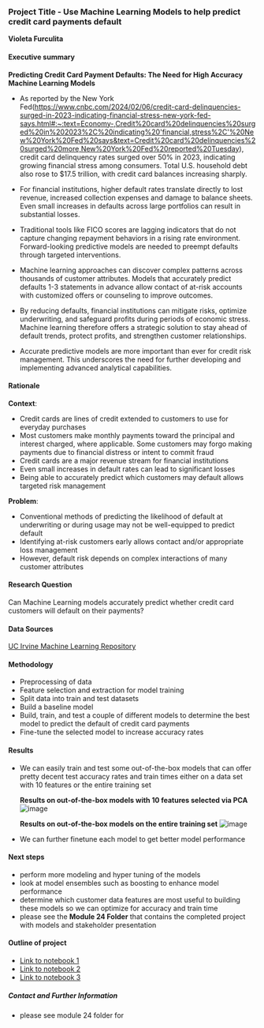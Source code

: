 ### Project Title - Use Machine Learning Models to help predict credit card payments default


**Violeta Furculita**

#### Executive summary
**Predicting Credit Card Payment Defaults: The Need for High Accuracy Machine Learning Models**

- As reported by the New York Fed(https://www.cnbc.com/2024/02/06/credit-card-delinquencies-surged-in-2023-indicating-financial-stress-new-york-fed-says.html#:~:text=Economy-,Credit%20card%20delinquencies%20surged%20in%202023%2C%20indicating%20'financial,stress%2C'%20New%20York%20Fed%20says&text=Credit%20card%20delinquencies%20surged%20more,New%20York%20Fed%20reported%20Tuesday), credit card delinquency rates surged over 50% in 2023, indicating growing financial stress among consumers. Total U.S. household debt also rose to $17.5 trillion, with credit card balances increasing sharply.

- For financial institutions, higher default rates translate directly to lost revenue, increased collection expenses and damage to balance sheets. Even small increases in defaults across large portfolios can result in substantial losses.

- Traditional tools like FICO scores are lagging indicators that do not capture changing repayment behaviors in a rising rate environment. Forward-looking predictive models are needed to preempt defaults through targeted interventions.

- Machine learning approaches can discover complex patterns across thousands of customer attributes. Models that accurately predict defaults 1-3 statements in advance allow contact of at-risk accounts with customized offers or counseling to improve outcomes.

- By reducing defaults, financial institutions can mitigate risks, optimize underwriting, and safeguard profits during periods of economic stress. Machine learning therefore offers a strategic solution to stay ahead of default trends, protect profits, and strengthen customer relationships.

- Accurate predictive models are more important than ever for credit risk management. This underscores the need for further developing and implementing advanced analytical capabilities.

#### Rationale
**Context**:
- Credit cards are lines of credit extended to customers to use for everyday purchases
- Most customers make monthly payments toward the principal and interest charged, where applicable. Some customers may forgo making payments due to financial distress or intent to commit fraud
- Credit cards are a major revenue stream for financial institutions
- Even small increases in default rates can lead to significant losses
- Being able to accurately predict which customers may default allows targeted risk management

**Problem**:
- Conventional methods of predicting the likelihood of default at underwriting or during usage may not be well-equipped to predict default
- Identifying at-risk customers early allows contact and/or appropriate loss management 
- However, default risk depends on complex interactions of many customer attributes

#### Research Question
Can Machine Learning models accurately predict whether credit card customers will default on their payments?

#### Data Sources
[UC Irvine Machine Learning Repository](https://archive.ics.uci.edu/dataset/350/default+of+credit+card+clients)

#### Methodology
* Preprocessing of data
* Feature selection and extraction for model training 
* Split data into train and test datasets
* Build a baseline model
* Build, train, and test a couple of different models to determine the best model to predict the default of credit card payments
* Fine-tune the selected model to increase accuracy rates

#### Results
- We can easily train and test some out-of-the-box models that can offer pretty decent test accuracy rates and train times either on a data set with 10 features or the entire training set

  **Results on out-of-the-box models with 10 features selected via PCA**
    ![image](https://github.com/violetafurculita/ML-AI-UC-Berkeley-Course/assets/147281922/86f57b26-51e2-40f6-9341-60a004775f75)


    **Results on out-of-the-box models on the entire training set**
    ![image](https://github.com/violetafurculita/ML-AI-UC-Berkeley-Course/assets/147281922/24e81c68-84fd-4b53-8775-cb429d7237f4)


- We can further finetune each model to get better model performance

#### Next steps
- perform more modeling and hyper tuning of the models
- look at model ensembles such as boosting to enhance model performance
- determine which customer data features are most useful to building these models so we can optimize for accuracy and train time
- please see the **Module 24 Folder** that contains the completed project with models and stakeholder presentation

#### Outline of project

- [Link to notebook 1]()
- [Link to notebook 2]()
- [Link to notebook 3]()


##### Contact and Further Information
- please see module 24 folder for 
